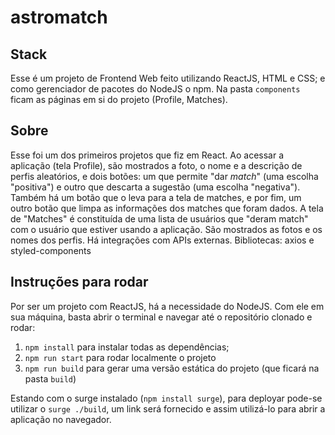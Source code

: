 # astromatch

## Stack
Esse é um projeto de Frontend Web feito utilizando ReactJS, HTML e CSS; 
e como gerenciador de pacotes do NodeJS o npm.
Na pasta `components` ficam as páginas em si do projeto (Profile, Matches).

## Sobre
Esse foi um dos primeiros projetos que fiz em React.
Ao acessar a aplicação (tela Profile), são mostrados a foto, o nome e a descrição
de perfis aleatórios, e dois botões: um que permite "dar *match*" (uma 
escolha "positiva") e outro que descarta a sugestão (uma escolha "negativa").
Também há um botão que o leva para a tela de matches, e por fim, um outro 
botão que limpa as informações dos matches que foram dados.
A tela de "Matches" é constituída de uma lista de usuários que "deram match" 
com o usuário que estiver usando a aplicação. São mostrados as fotos e os 
nomes dos perfis.
Há integrações com APIs externas. 
Bibliotecas: axios e styled-components

## Instruções para rodar
Por ser um projeto com ReactJS, há a necessidade do NodeJS. Com ele em 
sua máquina, basta abrir o terminal e navegar até o repositório clonado e 
rodar:

1. `npm install` para instalar todas as dependências;
1. `npm run start` para rodar localmente o projeto
1. `npm run build` para gerar uma versão estática do projeto 
(que ficará na pasta `build`)

Estando com o surge instalado (`npm install surge`), para deployar pode-se 
utilizar o `surge ./build`, um link será fornecido e assim utilizá-lo
para abrir a aplicação no navegador.
